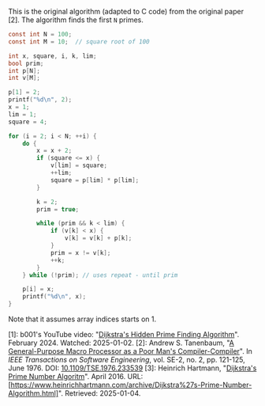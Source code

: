 
This is the original algorithm (adapted to C code) from the original paper [2]. The algorithm finds the first `N` primes.

```C
const int N = 100;
const int M = 10;  // square root of 100

int x, square, i, k, lim;
bool prim;
int p[N];
int v[M];

p[1] = 2;
printf("%d\n", 2);
x = 1;
lim = 1;
square = 4;

for (i = 2; i < N; ++i) {
    do {
        x = x + 2;
        if (square <= x) {
            v[lim] = square;
            ++lim;
            square = p[lim] * p[lim];
        }

        k = 2;
        prim = true;

        while (prim && k < lim) {
            if (v[k] < x) {
                v[k] = v[k] + p[k];
            }
            prim = x != v[k];
            ++k;
        }
    } while (!prim); // uses repeat - until prim

    p[i] = x;
    printf("%d\n", x);
}
```
Note that it assumes array indices starts on 1.


[1]: b001's YouTube video: "[Dijkstra's Hidden Prime Finding Algorithm](https://www.youtube.com/watch?v=fwxjMKBMR7s)". February 2024. Watched: 2025-01-02.
[2]: Andrew S. Tanenbaum, "[A General-Purpose Macro Processor as a Poor Man's Compiler-Compiler](https://ieeexplore.ieee.org/document/170A2350)". In _IEEE Transactions on Software Engineering_, vol. SE-2, no. 2, pp. 121-125, June 1976. DOI: [10.1109/TSE.1976.233539](https://dx.doi.org/https://www.heinrichhartmann.com/archive/Dijkstra%27s-Prime-Number-Algorithm.html)
[3]: Heinrich Hartmann, "[Dijkstra's Prime Number Algoritm](https://www.heinrichhartmann.com/archive/Dijkstra%27s-Prime-Number-Algorithm.html)". April 2016. URL: [https://www.heinrichhartmann.com/archive/Dijkstra%27s-Prime-Number-Algorithm.html]". Retrieved: 2025-01-04.
